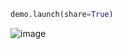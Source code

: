 ``` python
demo.launch(share=True)
```
![image](https://github.com/NadaYehia/Chatbot_HR_assistant/main/Demo/gradio_app.png)


```python

```
